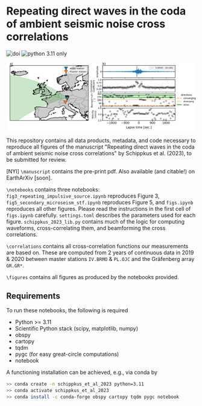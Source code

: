 # Repeating direct waves in the coda of ambient seismic noise cross correlations

![doi](https://img.shields.io/badge/doi-placeholder-blue) ![python 3.11 only](https://img.shields.io/badge/python-3.11-blue)

![Beamforming results for master station IV.BRMO](./figures/Fig1_IV.BRMO.png)

This repository contains all data products, metadata, and code necessary to reproduce all figures of the manuscript "Repeating direct waves in the coda of ambient seismic noise cross correlations" by Schippkus et al. (2023), to be submitted for review.

[NYI] `\manuscript` contains the pre-print pdf. Also available (and citable!) on EarthArXiv [soon].

`\notebooks` contains three notebooks: `fig3_repeating_impulsive_source.ipynb` reproduces Figure 3, `fig5_secondary_microseism_stf.ipynb` reproduces Figure 5, and `figs.ipynb` reproduces all other figures. Please read the instructions in the first cell of `figs.ipynb` carefully. `settings.toml` describes the parameters used for each figure. `schippkus_2023_lib.py` contains much of the logic for computing waveforms, cross-correlating them, and beamforming the cross correlations.

`\correlations` contains all cross-correlation functions our measurements are based on. These are computed from 2 years of continuous data in 2019 & 2020 between master stations `IV.BRMO` & `PL.OJC` and the Gräfenberg array `GR.GR*`.

`\figures` contains all figures as produced by the notebooks provided.

## Requirements

To run these notebooks, the following is required

* Python >= 3.11
* Scientific Python stack (scipy, matplotlib, numpy)
* obspy
* cartopy
* tqdm
* pygc (for easy great-circle computations)
* notebook

A functioning installation can be achieved, e.g., via conda by

```bash
>> conda create -n schippkus_et_al_2023 python=3.11
>> conda activate schippkus_et_al_2023
>> conda install -c conda-forge obspy cartopy tqdm pygc notebook
```

